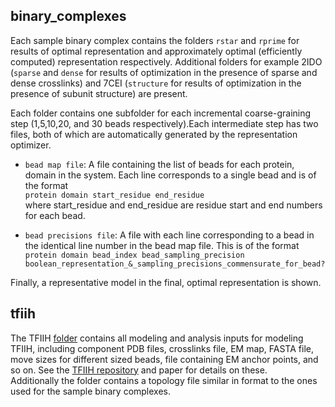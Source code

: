 ## binary_complexes
Each sample binary complex contains the folders `rstar` and `rprime` for results of optimal representation and approximately 
optimal (efficiently computed) representation respectively. Additional folders for example 2IDO (`sparse` and `dense` for results of optimization in the 
presence of sparse and dense crosslinks) and 7CEI (`structure` for results of optimization in the 
presence of subunit structure) are present.

Each folder contains one subfolder for each incremental coarse-graining step (1,5,10,20, and 30 beads respectively).Each intermediate step has 
two files, both of which are automatically generated by the representation optimizer.

- `bead map file`: A file containing the list of beads for each protein, domain in the system. Each line corresponds to a single bead and is of the format \
`protein domain start_residue end_residue` \
where start_residue and end_residue are residue start and end numbers for each bead. 

- `bead precisions file`: A file with each line corresponding to a bead in the identical line number in the bead map file. This is of the format\
`protein domain bead_index bead_sampling_precision boolean_representation_&_sampling_precisions_commensurate_for_bead?`

Finally, a representative model in the final, optimal representation is shown. 

## tfiih
The TFIIH [folder](tfiih/) contains all modeling and analysis inputs for modeling TFIIH, including component PDB files, crosslinks file, EM map, FASTA file, move sizes for different sized beads, file containing EM anchor points, and so on. See the [TFIIH repository](https://salilab.org/tfiih) and paper for details on these.\
Additionally the folder contains a topology file similar in format to the ones used for the sample binary complexes. 
